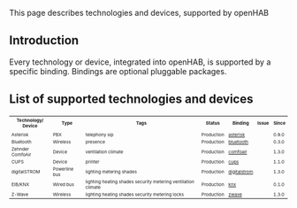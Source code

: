 This page describes technologies and devices, supported by openHAB

## Introduction

Every technology or device, integrated into openHAB, is supported by a specific binding. Bindings are optional pluggable packages.

## List of supported technologies and devices

<table style="font-size: 8px">
<tr>
	<th>Technology/<br>Device</th>
	<th>Type</th>
	<th>Tags</th>
	<th>Status</th>
	<th>Binding</th>
	<th>Issue</th>
	<th>Since</th>
</tr>
<tr>
	<td></td>
	<td></td>
	<td></td>
	<td></td>
	<td><a href=""></a></td>
	<td></td>
	<td></td>
</tr>
<tr>
	<td>Asterisk</td>
	<td>PBX</td>
	<td>telephony sip</td>
	<td>Production</td>
	<td><a href="https://github.com/openhab/openhab/wiki/Asterisk-Binding">asterisk</a></td>
	<td></td>
	<td>0.9.0</td>
</tr>
<tr>
	<td>Bluetooth</td>
	<td>Wireless</td>
	<td>presence</td>
	<td>Production</td>
	<td><a href="https://github.com/openhab/openhab/wiki/Bluetooth-Binding">bluetooth</a></td>
	<td></td>
	<td>0.3.0</td>
</tr>
<tr>
	<td>Zehnder ComfoAir</td>
	<td>Device</td>
	<td>ventilation climate</td>
	<td>Production</td>
	<td><a href="https://github.com/openhab/openhab/wiki/Comfo-Air-Binding">comfoair</a></td>
	<td></td>
	<td>1.3.0</td>
</tr>
<tr>
	<td>CUPS</td>
	<td>Device</td>
	<td>printer</td>
	<td>Production</td>
	<td><a href="https://github.com/openhab/openhab/wiki/CUPS-Binding">cups</a></td>
	<td></td>
	<td>1.1.0</td>
</tr>
<tr>
	<td>digitalSTROM</td>
	<td>Powerline bus</td>
	<td>lighting metering shades</td>
	<td>Production</td>
	<td><a href="https://github.com/openhab/openhab/wiki/digitalSTROM-Binding">digitalstrom</a></td>
	<td></td>
	<td>1.3.0</td>
</tr>
<tr>
	<td>EIB/KNX</td>
	<td>Wired bus</td>
	<td>lighting heating shades security metering ventilation climate</td>
    <td>Production</td>
	<td><a href="https://github.com/openhab/openhab/wiki/KNX-Binding">knx</a></td>
	<td></td>
	<td>0.1.0</td>
</tr>
<tr>
	<td>Z-Wave</td>
	<td>Wireless</td>
	<td>lighting heating shades security metering locks</td>
	<td>Production</td>
	<td><a href="https://github.com/openhab/openhab/wiki/Z-Wave-Binding">zwave</a></td>
	<td></td>
	<td>1.3.0</td>
</tr>
</table>

